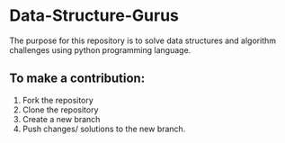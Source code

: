 # Data-Structure-Gurus

The purpose for this repository is to solve data structures and algorithm challenges using python programming language.

## To make a contribution:

1. Fork the repository
2. Clone the repository
3. Create a new branch
4. Push changes/ solutions to the new branch.


